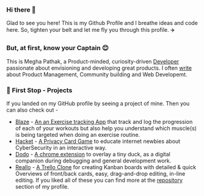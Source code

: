 ### Hi there 👋

Glad to see you here! This is my Github Profile and I breathe ideas and code here. So, tighten your belt and let me fly you through this profile. ✈️
### But, at first, know your Captain 😊 
This is Megha Pathak, a Product-minded, curiosity-driven [Developer](https://meghapathak.netlify.com/) passionate about envisioning and developing great products.
I often [write](https://medium.com/@meghapathak2013) about Product Management, Community building and Web Developemt.
### 📌 First Stop - Projects 
If you landed on my GitHub profile by seeing a project of mine. Then you can also check out - 
- [Blaze](https://github.com/Megha-Pathak/Blaze) - [An an Exercise tracking App](https://blaze-pi.vercel.app/) that track and log the progression of each of your workouts but also help you understand which muscle(s) is being targeted when doing an exercise routine. 
- [Hacket](https://github.com/Megha-Pathak/Hacket) - [A Privacy Card Game](https://hacket.netlify.com/) to educate internet newbies about CyberSecurity in an interactive way.
- [Dodo](https://github.com/Megha-Pathak/dodo) - [A chrome extension](https://dododebugging.netlify.com/) to overlay a tiny duck, as a digital companion during debugging and general development work. 
- [Reallo](https://github.com/Megha-Pathak/reallo) - [A Trello Clone]() for creating Kanban boards with detailed & quick Overviews of front/back cards, easy, drag-and-drop editing, in-line editing. 
If you liked all of these you can find more at the [repository](https://github.com/Megha-Pathak?tab=repositories) section of my profile. 
